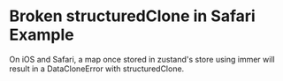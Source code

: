 # Broken structuredClone in Safari Example

On iOS and Safari, a map once stored in zustand's store using immer will result in a DataCloneError with structuredClone.
